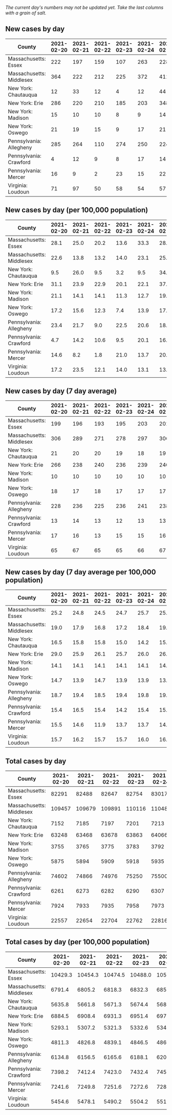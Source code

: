 _The current day's numbers may not be updated yet. Take the last columns with a grain of salt._
## New cases by day

| County | 2021-02-20 | 2021-02-21 | 2021-02-22 | 2021-02-23 | 2021-02-24 | 2021-02-25 | 2021-02-26 |
| --- | --- | --- | --- | --- | --- | --- | --- |
| Massachusetts: Essex | 222 | 197 | 159 | 107 | 263 | 228 |  |
| Massachusetts: Middlesex | 364 | 222 | 212 | 225 | 372 | 411 |  |
| New York: Chautauqua | 12 | 33 | 12 | 4 | 12 | 44 |  |
| New York: Erie | 286 | 220 | 210 | 185 | 203 | 348 |  |
| New York: Madison | 15 | 10 | 10 | 8 | 9 | 14 |  |
| New York: Oswego | 21 | 19 | 15 | 9 | 17 | 21 |  |
| Pennsylvania: Allegheny | 285 | 264 | 110 | 274 | 250 | 224 | 412 |
| Pennsylvania: Crawford | 4 | 12 | 9 | 8 | 17 | 14 | 13 |
| Pennsylvania: Mercer | 16 | 9 | 2 | 23 | 15 | 22 | 15 |
| Virginia: Loudoun | 71 | 97 | 50 | 58 | 54 | 57 | 66 |

## New cases by day (per 100,000 population)

| County | 2021-02-20 | 2021-02-21 | 2021-02-22 | 2021-02-23 | 2021-02-24 | 2021-02-25 | 2021-02-26 |
| --- | --- | --- | --- | --- | --- | --- | --- |
| Massachusetts: Essex | 28.1 | 25.0 | 20.2 | 13.6 | 33.3 | 28.9 |  |
| Massachusetts: Middlesex | 22.6 | 13.8 | 13.2 | 14.0 | 23.1 | 25.5 |  |
| New York: Chautauqua | 9.5 | 26.0 | 9.5 | 3.2 | 9.5 | 34.7 |  |
| New York: Erie | 31.1 | 23.9 | 22.9 | 20.1 | 22.1 | 37.9 |  |
| New York: Madison | 21.1 | 14.1 | 14.1 | 11.3 | 12.7 | 19.7 |  |
| New York: Oswego | 17.2 | 15.6 | 12.3 | 7.4 | 13.9 | 17.2 |  |
| Pennsylvania: Allegheny | 23.4 | 21.7 | 9.0 | 22.5 | 20.6 | 18.4 | 33.9 |
| Pennsylvania: Crawford | 4.7 | 14.2 | 10.6 | 9.5 | 20.1 | 16.5 | 15.4 |
| Pennsylvania: Mercer | 14.6 | 8.2 | 1.8 | 21.0 | 13.7 | 20.1 | 13.7 |
| Virginia: Loudoun | 17.2 | 23.5 | 12.1 | 14.0 | 13.1 | 13.8 | 16.0 |

## New cases by day (7 day average)

| County | 2021-02-20 | 2021-02-21 | 2021-02-22 | 2021-02-23 | 2021-02-24 | 2021-02-25 | 2021-02-26 |
| --- | --- | --- | --- | --- | --- | --- | --- |
| Massachusetts: Essex | 199 | 196 | 193 | 195 | 203 | 201 |  |
| Massachusetts: Middlesex | 306 | 289 | 271 | 278 | 297 | 306 |  |
| New York: Chautauqua | 21 | 20 | 20 | 19 | 18 | 19 |  |
| New York: Erie | 266 | 238 | 240 | 236 | 239 | 240 |  |
| New York: Madison | 10 | 10 | 10 | 10 | 10 | 10 |  |
| New York: Oswego | 18 | 17 | 18 | 17 | 17 | 17 |  |
| Pennsylvania: Allegheny | 228 | 236 | 225 | 236 | 241 | 238 | 260 |
| Pennsylvania: Crawford | 13 | 14 | 13 | 12 | 13 | 13 | 11 |
| Pennsylvania: Mercer | 17 | 16 | 13 | 15 | 15 | 16 | 15 |
| Virginia: Loudoun | 65 | 67 | 65 | 65 | 66 | 67 | 65 |

## New cases by day (7 day average per 100,000 population)

| County | 2021-02-20 | 2021-02-21 | 2021-02-22 | 2021-02-23 | 2021-02-24 | 2021-02-25 | 2021-02-26 |
| --- | --- | --- | --- | --- | --- | --- | --- |
| Massachusetts: Essex | 25.2 | 24.8 | 24.5 | 24.7 | 25.7 | 25.5 |  |
| Massachusetts: Middlesex | 19.0 | 17.9 | 16.8 | 17.2 | 18.4 | 19.0 |  |
| New York: Chautauqua | 16.5 | 15.8 | 15.8 | 15.0 | 14.2 | 15.0 |  |
| New York: Erie | 29.0 | 25.9 | 26.1 | 25.7 | 26.0 | 26.1 |  |
| New York: Madison | 14.1 | 14.1 | 14.1 | 14.1 | 14.1 | 14.1 |  |
| New York: Oswego | 14.7 | 13.9 | 14.7 | 13.9 | 13.9 | 13.9 |  |
| Pennsylvania: Allegheny | 18.7 | 19.4 | 18.5 | 19.4 | 19.8 | 19.6 | 21.4 |
| Pennsylvania: Crawford | 15.4 | 16.5 | 15.4 | 14.2 | 15.4 | 15.4 | 13.0 |
| Pennsylvania: Mercer | 15.5 | 14.6 | 11.9 | 13.7 | 13.7 | 14.6 | 13.7 |
| Virginia: Loudoun | 15.7 | 16.2 | 15.7 | 15.7 | 16.0 | 16.2 | 15.7 |

## Total cases by day

| County | 2021-02-20 | 2021-02-21 | 2021-02-22 | 2021-02-23 | 2021-02-24 | 2021-02-25 | 2021-02-26 |
| --- | --- | --- | --- | --- | --- | --- | --- |
| Massachusetts: Essex | 82291 | 82488 | 82647 | 82754 | 83017 | 83245 |  |
| Massachusetts: Middlesex | 109457 | 109679 | 109891 | 110116 | 110488 | 110899 |  |
| New York: Chautauqua | 7152 | 7185 | 7197 | 7201 | 7213 | 7257 |  |
| New York: Erie | 63248 | 63468 | 63678 | 63863 | 64066 | 64414 |  |
| New York: Madison | 3755 | 3765 | 3775 | 3783 | 3792 | 3806 |  |
| New York: Oswego | 5875 | 5894 | 5909 | 5918 | 5935 | 5956 |  |
| Pennsylvania: Allegheny | 74602 | 74866 | 74976 | 75250 | 75500 | 75724 | 76136 |
| Pennsylvania: Crawford | 6261 | 6273 | 6282 | 6290 | 6307 | 6321 | 6334 |
| Pennsylvania: Mercer | 7924 | 7933 | 7935 | 7958 | 7973 | 7995 | 8010 |
| Virginia: Loudoun | 22557 | 22654 | 22704 | 22762 | 22816 | 22873 | 22939 |

## Total cases by day (per 100,000 population)

| County | 2021-02-20 | 2021-02-21 | 2021-02-22 | 2021-02-23 | 2021-02-24 | 2021-02-25 | 2021-02-26 |
| --- | --- | --- | --- | --- | --- | --- | --- |
| Massachusetts: Essex | 10429.3 | 10454.3 | 10474.5 | 10488.0 | 10521.3 | 10550.2 |  |
| Massachusetts: Middlesex | 6791.4 | 6805.2 | 6818.3 | 6832.3 | 6855.4 | 6880.9 |  |
| New York: Chautauqua | 5635.8 | 5661.8 | 5671.3 | 5674.4 | 5683.9 | 5718.5 |  |
| New York: Erie | 6884.5 | 6908.4 | 6931.3 | 6951.4 | 6973.5 | 7011.4 |  |
| New York: Madison | 5293.1 | 5307.2 | 5321.3 | 5332.6 | 5345.3 | 5365.0 |  |
| New York: Oswego | 4811.3 | 4826.8 | 4839.1 | 4846.5 | 4860.4 | 4877.6 |  |
| Pennsylvania: Allegheny | 6134.8 | 6156.5 | 6165.6 | 6188.1 | 6208.7 | 6227.1 | 6261.0 |
| Pennsylvania: Crawford | 7398.2 | 7412.4 | 7423.0 | 7432.4 | 7452.5 | 7469.1 | 7484.4 |
| Pennsylvania: Mercer | 7241.6 | 7249.8 | 7251.6 | 7272.6 | 7286.3 | 7306.4 | 7320.1 |
| Virginia: Loudoun | 5454.6 | 5478.1 | 5490.2 | 5504.2 | 5517.3 | 5531.0 | 5547.0 |
